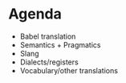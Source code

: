 # Agenda

- Babel translation
- Semantics + Pragmatics
- Slang
- Dialects/registers
- Vocabulary/other translations

